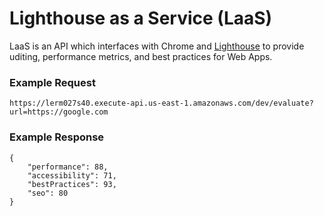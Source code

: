# Lighthouse as a Service (LaaS)

LaaS is an API which interfaces with Chrome and [Lighthouse](https://github.com/GoogleChrome/lighthouse) to provide uditing, performance metrics, and best practices for Web Apps.

### Example Request

```
https://lerm027s40.execute-api.us-east-1.amazonaws.com/dev/evaluate?url=https://google.com
```

### Example Response

```
{
    "performance": 88,
    "accessibility": 71,
    "bestPractices": 93,
    "seo": 80
}
```
